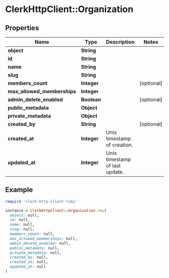 # ClerkHttpClient::Organization

## Properties

| Name | Type | Description | Notes |
| ---- | ---- | ----------- | ----- |
| **object** | **String** |  |  |
| **id** | **String** |  |  |
| **name** | **String** |  |  |
| **slug** | **String** |  |  |
| **members_count** | **Integer** |  | [optional] |
| **max_allowed_memberships** | **Integer** |  |  |
| **admin_delete_enabled** | **Boolean** |  | [optional] |
| **public_metadata** | **Object** |  |  |
| **private_metadata** | **Object** |  |  |
| **created_by** | **String** |  | [optional] |
| **created_at** | **Integer** | Unix timestamp of creation.  |  |
| **updated_at** | **Integer** | Unix timestamp of last update.  |  |

## Example

```ruby
require 'clerk-http-client-ruby'

instance = ClerkHttpClient::Organization.new(
  object: null,
  id: null,
  name: null,
  slug: null,
  members_count: null,
  max_allowed_memberships: null,
  admin_delete_enabled: null,
  public_metadata: null,
  private_metadata: null,
  created_by: null,
  created_at: null,
  updated_at: null
)
```

